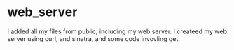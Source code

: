 # web_server

I added all my files from public, including my web server. I createed my web server using curl, and sinatra, and some code invovling get.
